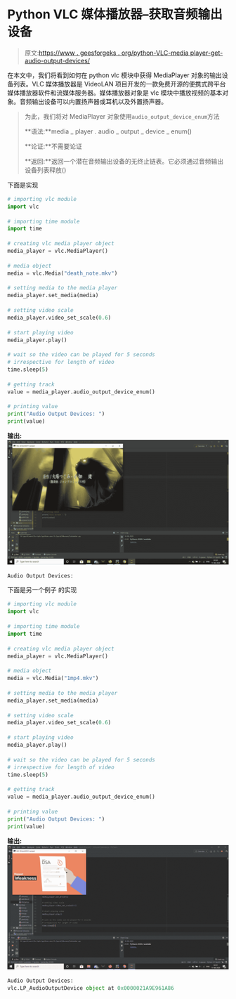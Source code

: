 # Python VLC 媒体播放器–获取音频输出设备

> 原文:[https://www . geesforgeks . org/python-VLC-media player-get-audio-output-devices/](https://www.geeksforgeeks.org/python-vlc-mediaplayer-getting-audio-output-devices/)

在本文中，我们将看到如何在 python vlc 模块中获得 MediaPlayer 对象的输出设备列表。VLC 媒体播放器是 VideoLAN 项目开发的一款免费开源的便携式跨平台媒体播放器软件和流媒体服务器。媒体播放器对象是 vlc 模块中播放视频的基本对象。音频输出设备可以内置扬声器或耳机以及外置扬声器。

> 为此，我们将对 MediaPlayer 对象使用`audio_output_device_enum`方法
> 
> **语法:**media _ player . audio _ output _ device _ enum()
> 
> **论证:**不需要论证
> 
> **返回:**返回一个潜在音频输出设备的无终止链表。它必须通过音频输出设备列表释放()

下面是实现

```py
# importing vlc module
import vlc

# importing time module
import time

# creating vlc media player object
media_player = vlc.MediaPlayer()

# media object
media = vlc.Media("death_note.mkv")

# setting media to the media player
media_player.set_media(media)

# setting video scale
media_player.video_set_scale(0.6)

# start playing video
media_player.play()

# wait so the video can be played for 5 seconds
# irrespective for length of video
time.sleep(5)

# getting track
value = media_player.audio_output_device_enum()

# printing value
print("Audio Output Devices: ")
print(value)
```

**输出:**
![](img/19176fb5a1c679e002bbe99bd5b48532.png)

```py
Audio Output Devices: 

```

下面是另一个例子
的实现

```py
# importing vlc module
import vlc

# importing time module
import time

# creating vlc media player object
media_player = vlc.MediaPlayer()

# media object
media = vlc.Media("1mp4.mkv")

# setting media to the media player
media_player.set_media(media)

# setting video scale
media_player.video_set_scale(0.6)

# start playing video
media_player.play()

# wait so the video can be played for 5 seconds
# irrespective for length of video
time.sleep(5)

# getting track
value = media_player.audio_output_device_enum()

# printing value
print("Audio Output Devices: ")
print(value)
```

**输出:**
![](img/5390004d24c75ca965ba2daf456c2851.png)

```py
Audio Output Devices: 
vlc.LP_AudioOutputDevice object at 0x0000021A9E961A86

```